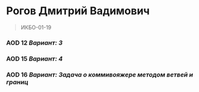 # Рогов Дмитрий Вадимович
> ИКБО-01-19

### AOD 12 _Вариант: *3*_

### AOD 15 _Вариант: *4*_

### AOD 16 _Вариант: *Задача о коммивояжере методом ветвей и границ*_
